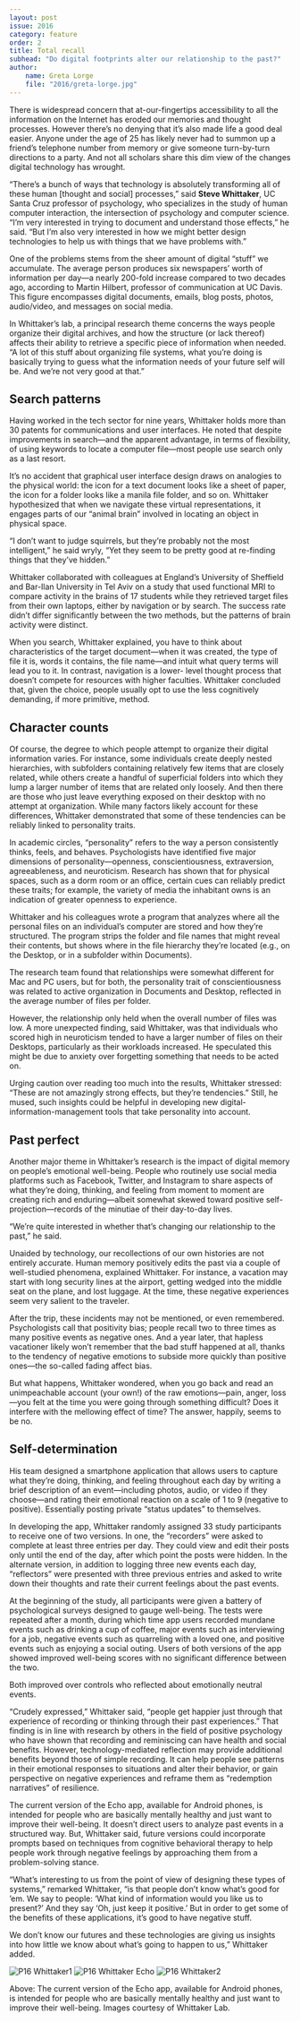```yaml
---
layout: post
issue: 2016
category: feature
order: 2
title: Total recall
subhead: "Do digital footprints alter our relationship to the past?"
author:
    name: Greta Lorge
    file: "2016/greta-lorge.jpg"
---
```


There is widespread concern that at-our-fingertips accessibility to all the information on the Internet has eroded our memories and thought processes. However there’s no denying that it’s also made life a good deal easier. Anyone under the age of 25 has likely never had to summon up a friend’s telephone number from memory or give someone turn-by-turn directions to a party. And not all scholars share this dim view of the changes digital technology has wrought.

“There’s a bunch of ways that technology is absolutely transforming all of these human [thought and social] processes,” said **Steve Whittaker**, UC Santa Cruz professor of psychology, who specializes in the study of human computer interaction, the intersection of psychology and computer science. “I’m very interested in trying to document and understand those effects,” he said. “But I’m also very interested in how we might better design technologies to help us with things that we have problems with.”

One of the problems stems from the sheer amount of digital “stuff” we accumulate. The average person produces six newspapers’ worth of information per day—a nearly 200-fold increase compared to two decades ago, according to Martin Hilbert, professor of communication at UC Davis. This figure encompasses digital documents, emails, blog posts, photos, audio/video, and messages on social media.

In Whittaker’s lab, a principal research theme concerns the ways people organize their digital archives, and how the structure (or lack thereof) affects their ability to retrieve a specific piece of information when needed. “A lot of this stuff about organizing file systems, what you’re doing is basically trying to guess what the information needs of your future self will be. And we’re not very good at that.”

## Search patterns

Having worked in the tech sector for nine years, Whittaker holds more than 30 patents for communications and user interfaces. He noted that despite improvements in search—and the apparent advantage, in terms of flexibility, of using keywords to locate a computer file—most people use search only as a last resort.

It’s no accident that graphical user interface design draws on analogies to the physical world: the icon for a text document looks like a sheet of paper, the icon for a folder looks like a manila file folder, and so on. Whittaker hypothesized that when we navigate these virtual representations, it engages parts of our “animal brain” involved in locating an object in physical space.

“I don’t want to judge squirrels, but they’re probably not the most intelligent,” he said wryly, “Yet they seem to be pretty good at re-finding things that they’ve hidden.”

Whittaker collaborated with colleagues at England’s University of Sheffield and Bar-Ilan University in Tel Aviv on a study that used functional MRI to compare activity in the brains of 17 students while they retrieved target files from their own laptops, either by navigation or by search. The success rate didn’t differ significantly between the two methods, but the patterns of brain activity were distinct.

When you search, Whittaker explained, you have to think about characteristics of the target document—when it was created, the type of file it is, words it contains, the file name—and intuit what query terms will lead you to it. In contrast, navigation is a lower- level thought process that doesn’t compete for resources with higher faculties. Whittaker concluded that, given the choice, people usually opt to use the less cognitively demanding, if more primitive, method.

## Character counts

Of course, the degree to which people attempt to organize their digital information varies. For instance, some individuals create deeply nested hierarchies, with subfolders containing relatively few items that are closely related, while others create a handful of superficial folders into which they lump a larger number of items that are related only loosely. And then there are those who just leave everything exposed on their desktop with no attempt at organization. While many factors likely account for these differences, Whittaker demonstrated that some of these tendencies can be reliably linked to personality traits.

In academic circles, “personality” refers to the way a person consistently thinks, feels, and behaves. Psychologists have identified five major dimensions of personality—openness, conscientiousness, extraversion, agreeableness, and neuroticism. Research has shown that for physical spaces, such as a dorm room or an office, certain cues can reliably predict these traits; for example, the variety of media the inhabitant owns is an indication of greater openness to experience.

Whittaker and his colleagues wrote a program that analyzes where all the personal files on an individual’s computer are stored and how they’re structured. The program strips the folder and file names that might reveal their contents, but shows where in the file hierarchy they’re located (e.g., on the Desktop, or in a subfolder within Documents).

The research team found that relationships were somewhat different for Mac and PC users, but for both, the personality trait of conscientiousness was related to active organization in Documents and Desktop, reflected in the average number of files per folder.

However, the relationship only held when the overall number of files was low. A more unexpected finding, said Whittaker, was that individuals who scored high in neuroticism tended to have a larger number of files on their Desktops, particularly as their workloads increased. He speculated this might be due to anxiety over forgetting something that needs to be acted on.

Urging caution over reading too much into the results, Whittaker stressed: “These are not amazingly strong effects, but they’re tendencies.” Still, he mused, such insights could be helpful in developing new digital-information-management tools that take personality into account.

## Past perfect

Another major theme in Whittaker’s research is the impact of digital memory on people’s emotional well-being. People who routinely use social media platforms such as Facebook, Twitter, and Instagram to share aspects of what they’re doing, thinking, and feeling from moment to moment are creating rich and enduring—albeit somewhat skewed toward positive self-projection—records of the minutiae of their day-to-day lives.

“We’re quite interested in whether that’s changing our relationship to the past,” he said.

Unaided by technology, our recollections of our own histories are not entirely accurate. Human memory positively edits the past via a couple of well-studied phenomena, explained Whittaker. For instance, a vacation may start with long security lines at the airport, getting wedged into the middle seat on the plane, and lost luggage. At the time, these negative experiences seem very salient to the traveler.

After the trip, these incidents may not be mentioned, or even remembered. Psychologists call that positivity bias; people recall two to three times as many positive events as negative ones. And a year later, that hapless vacationer likely won’t remember that the bad stuff happened at all, thanks to the tendency of negative emotions to subside more quickly than positive ones—the so-called fading affect bias.

But what happens, Whittaker wondered, when you go back and read an unimpeachable account (your own!) of the raw emotions—pain, anger, loss—you felt at the time you were going through something difficult? Does it interfere with the mellowing effect of time? The answer, happily, seems to be no.

## Self-determination

His team designed a smartphone application that allows users to capture what they’re doing, thinking, and feeling throughout each day by writing a brief description of an event—including photos, audio, or video if they choose—and rating their emotional reaction on a scale of 1 to 9 (negative to positive). Essentially posting private “status updates” to themselves.

In developing the app, Whittaker randomly assigned 33 study participants to receive one of two versions. In one, the “recorders” were asked to complete at least three entries per day. They could view and edit their posts only until the end of the day, after which point the posts were hidden. In the alternate version, in addition to logging three new events each day, “reflectors” were presented with three previous entries and asked to write down their thoughts and rate their current feelings about the past events.

At the beginning of the study, all participants were given a battery of psychological surveys designed to gauge well-being. The tests were repeated after a month, during which time app users recorded mundane events such as drinking a cup of coffee, major events such as interviewing for a job, negative events such as quarreling with a loved one, and positive events such as enjoying a social outing. Users of both versions of the app showed improved well-being scores with no significant difference between the two.

Both improved over controls who reflected about emotionally neutral events.

“Crudely expressed,” Whittaker said, “people get happier just through that experience of recording or thinking through their past experiences.” That finding is in line with research by others in the field of positive psychology who have shown that recording and reminiscing can have health and social benefits. However, technology-mediated reflection may provide additional benefits beyond those of simple recording. It can help people see patterns in their emotional responses to situations and alter their behavior, or gain perspective on negative experiences and reframe them as “redemption narratives” of resilience.

The current version of the Echo app, available for Android phones, is intended for people who are basically mentally healthy and just want to improve their well-being. It doesn’t direct users to analyze
past events in a structured way. But, Whittaker said, future versions could incorporate prompts based on techniques from cognitive behavioral therapy to help people work through negative feelings by approaching them from a problem-solving stance.

“What’s interesting to us from the point of view of designing these types of systems,” remarked Whittaker, “is that people don’t know what’s good for ’em. We say to people: ‘What kind of information would you like us to present?’ And they say ‘Oh, just keep it positive.’ But in order to get some of the benefits of these applications, it’s good to have negative stuff.

We don’t know our futures and these technologies are giving us insights into how little we know about what’s going to happen to us,” Whittaker added.

![P16 Whittaker1](http://dev-inquiry-magazine.pantheonsite.io/wp-content/uploads/2016/05/P16-Whittaker1-150x150.png) ![P16 Whittaker Echo](http://dev-inquiry-magazine.pantheonsite.io/wp-content/uploads/2016/05/P16-Whittaker-Echo-150x150.jpg) ![P16 Whittaker2](http://dev-inquiry-magazine.pantheonsite.io/wp-content/uploads/2016/05/P16-Whittaker2-150x150.png)

Above: The current version of the Echo app, available for Android phones, is intended for people who are basically mentally healthy and just want to improve their well-being. Images courtesy of Whittaker Lab.
